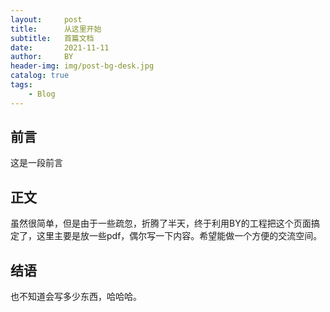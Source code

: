 ```yaml
---
layout:     post
title:      从这里开始
subtitle:   首篇文档
date:       2021-11-11
author:     BY
header-img: img/post-bg-desk.jpg
catalog: true
tags:
    - Blog
---
```


## 前言
这是一段前言

## 正文
虽然很简单，但是由于一些疏忽，折腾了半天，终于利用BY的工程把这个页面搞定了，这里主要是放一些pdf，偶尔写一下内容。希望能做一个方便的交流空间。


## 结语

也不知道会写多少东西，哈哈哈。